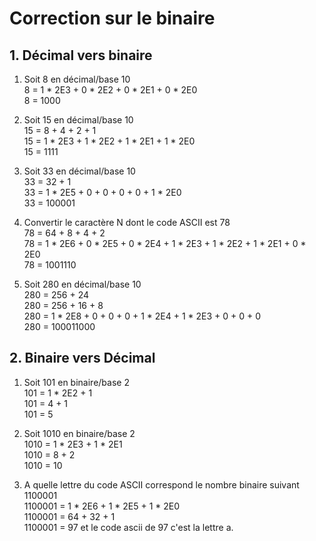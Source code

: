 # Correction sur le binaire

## 1. Décimal vers binaire

1) Soit 8 en décimal/base 10  
8 = 1 * 2E3 + 0 * 2E2 + 0 * 2E1 + 0 * 2E0  
8 = 1000  

2) Soit 15 en décimal/base 10  
15 = 8 + 4 + 2 + 1  
15 = 1 * 2E3 + 1 * 2E2 + 1 * 2E1 + 1 * 2E0  
15 = 1111  

3) Soit 33 en décimal/base 10  
33 = 32 + 1  
33 = 1 * 2E5 + 0 + 0 + 0 + 0 + 1 * 2E0  
33 = 100001  

4) Convertir le caractère N dont le code ASCII est 78  
78 = 64 + 8 + 4 + 2  
78 = 1 * 2E6 + 0 * 2E5 + 0 * 2E4 + 1 * 2E3 + 1 * 2E2 + 1 * 2E1 + 0 * 2E0  
78 = 1001110  

5) Soit 280 en décimal/base 10  
280 = 256 + 24  
280 = 256 + 16 + 8  
280 = 1 * 2E8 + 0 + 0 + 0 + 1 * 2E4 + 1 * 2E3 + 0 + 0 + 0  
280 = 100011000  

## 2. Binaire vers Décimal

1) Soit 101 en binaire/base 2  
101 = 1 * 2E2 + 1  
101 = 4 + 1  
101 = 5  

2) Soit 1010 en binaire/base 2  
1010 = 1 * 2E3 + 1 * 2E1  
1010 = 8 + 2  
1010 = 10  

3) A quelle lettre du code ASCII correspond le nombre binaire suivant 1100001  
1100001 = 1 * 2E6 + 1 * 2E5 + 1 * 2E0  
1100001 = 64 + 32 + 1  
1100001 = 97 et le code ascii de 97 c'est la lettre a.